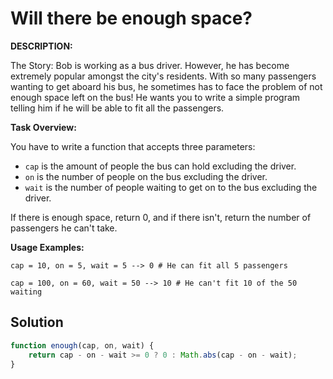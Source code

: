 # Will there be enough space?

**DESCRIPTION:**

The Story:
Bob is working as a bus driver. However, he has become extremely popular amongst the city's residents. With so many passengers wanting to get aboard his bus, he sometimes has to face the problem of not enough space left on the bus! He wants you to write a simple program telling him if he will be able to fit all the passengers.

**Task Overview:**

You have to write a function that accepts three parameters:

* `cap` is the amount of people the bus can hold excluding the driver.
* `on` is the number of people on the bus excluding the driver.
* `wait` is the number of people waiting to get on to the bus excluding the driver.

If there is enough space, return 0, and if there isn't, return the number of passengers he can't take.

**Usage Examples:**

`cap = 10, on = 5, wait = 5 --> 0 # He can fit all 5 passengers`

`cap = 100, on = 60, wait = 50 --> 10 # He can't fit 10 of the 50 waiting`

## Solution
```javascript
function enough(cap, on, wait) {
    return cap - on - wait >= 0 ? 0 : Math.abs(cap - on - wait);
}
```